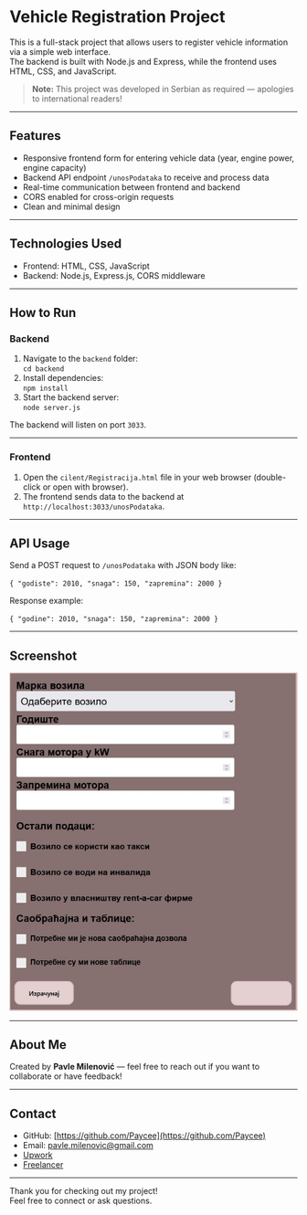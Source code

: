 # Vehicle Registration Project

This is a full-stack project that allows users to register vehicle information via a simple web interface.  
The backend is built with Node.js and Express, while the frontend uses HTML, CSS, and JavaScript.

> **Note:** This project was developed in Serbian as required — apologies to international readers!

---

## Features

- Responsive frontend form for entering vehicle data (year, engine power, engine capacity)  
- Backend API endpoint `/unosPodataka` to receive and process data  
- Real-time communication between frontend and backend  
- CORS enabled for cross-origin requests  
- Clean and minimal design  

---

## Technologies Used

- Frontend: HTML, CSS, JavaScript  
- Backend: Node.js, Express.js, CORS middleware  

---

## How to Run

### Backend

1. Navigate to the `backend` folder:  
   `cd backend`  
2. Install dependencies:  
   `npm install`  
3. Start the backend server:  
   `node server.js`  

The backend will listen on port `3033`.

---

### Frontend

1. Open the `cilent/Registracija.html` file in your web browser (double-click or open with browser).  
2. The frontend sends data to the backend at `http://localhost:3033/unosPodataka`.

---

## API Usage

Send a POST request to `/unosPodataka` with JSON body like:  

`{ "godiste": 2010, "snaga": 150, "zapremina": 2000 }`  

Response example:  

`{ "godine": 2010, "snaga": 150, "zapremina": 2000 }`  

---

## Screenshot

![Frontend Screenshot](./screenshots/Registracija.JPG)

---


## About Me

Created by **Pavle Milenović** — feel free to reach out if you want to collaborate or have feedback!

---

## Contact

- GitHub: [https://github.com/Paycee](https://github.com/Paycee)  
- Email: pavle.milenovic@gmail.com  
- [Upwork](https://www.upwork.com/freelancers/~01c2e1c44b41bb7941?mp_source=share)
- [Freelancer](https://www.freelancer.com/u/pavlemilenovic?frm=pavlemilenovic&sb=t)

---

Thank you for checking out my project!  
Feel free to connect or ask questions.
